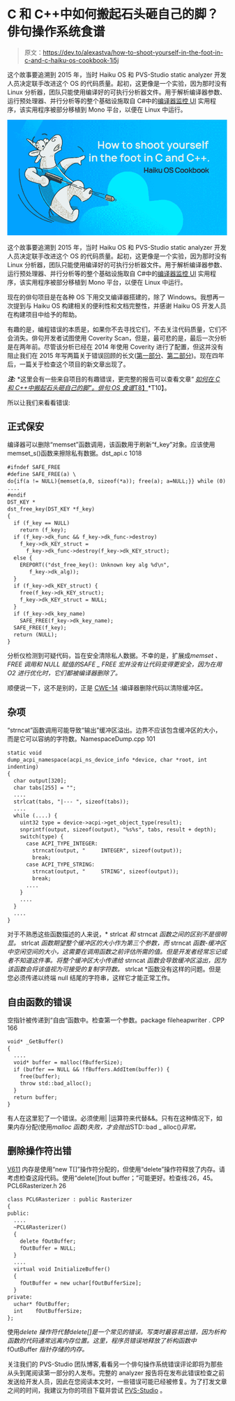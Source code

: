 # C 和 C++中如何搬起石头砸自己的脚？俳句操作系统食谱

> 原文：<https://dev.to/alexastva/how-to-shoot-yourself-in-the-foot-in-c-and-c-haiku-os-cookbook-1i5j>

这个故事要追溯到 2015 年，当时 Haiku OS 和 PVS-Studio static analyzer 开发人员决定联手改进这个 OS 的代码质量。起初，这更像是一个实验，因为那时没有 Linux 分析器，团队只能使用编译好的可执行分析器文件。用于解析编译器参数、运行预处理器、并行分析等的整个基础设施取自 C#中的[编译器监控 UI](https://www.viva64.com/en/m/0031/) 实用程序，该实用程序被部分移植到 Mono 平台，以便在 Linux 中运行。

[![HaikuOS](img/62b00d32f6a9e2181476dae705d38eeb.png)](https://res.cloudinary.com/practicaldev/image/fetch/s--y4SqveHv--/c_limit%2Cf_auto%2Cfl_progressive%2Cq_auto%2Cw_880/https://pbs.twimg.com/media/EAU3U7xXUAAN4EQ%3Fformat%3Djpg%26name%3Dlarge)

这个故事要追溯到 2015 年，当时 Haiku OS 和 PVS-Studio static analyzer 开发人员决定联手改进这个 OS 的代码质量。起初，这更像是一个实验，因为那时没有 Linux 分析器，团队只能使用编译好的可执行分析器文件。用于解析编译器参数、运行预处理器、并行分析等的整个基础设施取自 C#中的[编译器监控 UI](https://www.viva64.com/en/m/0031/) 实用程序，该实用程序被部分移植到 Mono 平台，以便在 Linux 中运行。

现在的俳句项目是在各种 OS 下用交叉编译器搭建的，除了 Windows。我想再一次提到与 Haiku OS 构建相关的便利性和文档完整性，并感谢 Haiku OS 开发人员在构建项目中给予的帮助。

有趣的是，编程错误的本质是，如果你不去寻找它们，不去关注代码质量，它们不会消失。俳句开发者试图使用 Coverity Scan，但是，最可悲的是，最后一次分析是在两年前。尽管该分析已经在 2014 年使用 Coverity 进行了配置，但这并没有阻止我们在 2015 年写两篇关于错误回顾的长文([第一部分](https://www.viva64.com/en/b/0317/)、[第二部分](https://www.viva64.com/en/b/0318/))。现在四年后，一篇关于检查这个项目的新文章出现了。

***注:*** *这里会有一些来自项目的有趣错误，更完整的报告可以查看文章“ [*如何在 C 和 C++中搬起石头砸自己的脚”。俳句 OS 食谱*T8】](https://www.viva64.com/en/b/0644/)*T10】。

所以让我们来看看错误:

## 正式保安

编译器可以删除“memset”函数调用，该函数用于刷新“f_key”对象。应该使用 memset_s()函数来擦除私有数据。dst_api.c 1018

```
#ifndef SAFE_FREE
#define SAFE_FREE(a) \
do{if(a != NULL){memset(a,0, sizeof(*a)); free(a); a=NULL;}} while (0) ....
#endif 
DST_KEY *
dst_free_key(DST_KEY *f_key)
{
  if (f_key == NULL)
    return (f_key);
  if (f_key->dk_func && f_key->dk_func->destroy)
    f_key->dk_KEY_struct =
      f_key->dk_func->destroy(f_key->dk_KEY_struct);
  else {
    EREPORT(("dst_free_key(): Unknown key alg %d\n",
       f_key->dk_alg));
  }
  if (f_key->dk_KEY_struct) {
    free(f_key->dk_KEY_struct);
    f_key->dk_KEY_struct = NULL;
  }
  if (f_key->dk_key_name)
    SAFE_FREE(f_key->dk_key_name);
  SAFE_FREE(f_key);
  return (NULL);
} 
```

分析仪检测到可疑代码，旨在安全清除私人数据。不幸的是，扩展成*memset 、*FREE *调用和* NULL *赋值的*SAFE _ FREE *宏并没有让代码变得更安全，因为在用*O2* 进行优化时，它们都被编译器删除了。*

顺便说一下，这不是别的，正是 [CWE-14](https://cwe.mitre.org/data/definitions/14.html) :编译器删除代码以清除缓冲区。

## 杂项

“strncat”函数调用可能导致“输出”缓冲区溢出。边界不应该包含缓冲区的大小，而是它可以容纳的字符数。NamespaceDump.cpp 101

```
static void
dump_acpi_namespace(acpi_ns_device_info *device, char *root, int indenting)
{
  char output[320];
  char tabs[255] = "";
  ....
  strlcat(tabs, "|--- ", sizeof(tabs));
  ....
  while (....) {
    uint32 type = device->acpi->get_object_type(result);
    snprintf(output, sizeof(output), "%s%s", tabs, result + depth);
    switch(type) {
      case ACPI_TYPE_INTEGER:
        strncat(output, "     INTEGER", sizeof(output));
        break;
      case ACPI_TYPE_STRING:
        strncat(output, "     STRING", sizeof(output));
        break;
      ....
    }
    ....
  }
  ....
} 
```

对于不熟悉这些函数描述的人来说，* strlcat *和* strncat *函数之间的区别不是很明显。* strlcat *函数期望整个缓冲区的大小作为第三个参数，而* strncat *函数-缓冲区中空闲空间的大小，这需要在调用函数之前评估所需的值。但是开发者经常忘记或者不知道这件事。将整个缓冲区大小传递给* strncat *函数会导致缓冲区溢出，因为该函数会将该值视为可接受的复制字符数。* strlcat *函数没有这样的问题。但是您必须传递以终端 null 结尾的字符串，这样它才能正常工作。

## 自由函数的错误

空指针被传递到“自由”函数中。检查第一个参数。package fileheapwriter . CPP 166

```
void* _GetBuffer()
{
  ....
  void* buffer = malloc(fBufferSize);
  if (buffer == NULL && !fBuffers.AddItem(buffer)) {
    free(buffer);
    throw std::bad_alloc();
  }
  return buffer;
} 
```

有人在这里犯了一个错误。必须使用| |运算符来代替&&。只有在这种情况下，如果内存分配(使用*malloc 函数)失败，才会抛出*STD::bad _ alloc()*异常。*

## 删除操作符出错

[V611](https://www.viva64.com/en/w/v611/) 内存是使用“new T[]”操作符分配的，但使用“delete”操作符释放了内存。请考虑检查这段代码。使用“delete[]fout buffer；”可能更好。检查线:26，45。PCL6Rasterizer.h 26

```
class PCL6Rasterizer : public Rasterizer
{
public:
  ....
  ~PCL6Rasterizer()
  {
    delete fOutBuffer;
    fOutBuffer = NULL;
  }
  ....
  virtual void InitializeBuffer()
  {
    fOutBuffer = new uchar[fOutBufferSize];
  }
private:
  uchar* fOutBuffer;
  int    fOutBufferSize;
}; 
```

使用*delete *操作符代替*delete[]是一个常见的错误。写类时最容易出错，因为析构函数的代码通常远离内存位置。这里，程序员错误地释放了析构函数中* fOutBuffer *指针存储的内存。*

关注我们的 PVS-Studio 团队博客,看看另一个俳句操作系统错误评论即将为那些从头到尾阅读第一部分的人发布。完整的 analyzer 报告将在发布此错误检查之前发送给开发人员，因此在您阅读本文时，一些错误可能已经被修复。为了打发文章之间的时间，我建议为你的项目下载并尝试 [PVS-Studio](https://www.viva64.com/en/pvs-studio-download/) 。